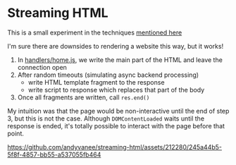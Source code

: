 # Streaming HTML

This is a small experiment in the techniques [mentioned here](https://dev.to/tigt/the-weirdly-obscure-art-of-streamed-html-4gc2)

I'm sure there are downsides to rendering a website this way, but it works!

1. In [handlers/home.js](https://github.com/andyvanee/streaming-html/blob/main/handlers/home.js), we write the main part of the HTML and leave the connection open
2. After random timeouts (simulating async backend processing)
    - write HTML template fragment to the response
    - write script to response which replaces that part of the body
3. Once all fragments are written, call `res.end()`

My intuition was that the page would be non-interactive until the end of step 3, but this is not the case. Although `DOMContentLoaded` waits
until the response is ended, it's totally possible to interact with the page before that point.

<https://github.com/andyvanee/streaming-html/assets/212280/245a44b5-5f8f-4857-bb55-a537055fb464>

